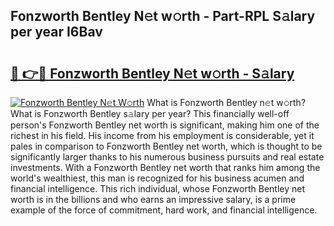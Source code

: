 ## Fonzworth Bentley N𝚎t w𝚘rth - Part-RPL S𝚊lary per year I6Bav

# <h2><a href="http://gc1ib9q.nevu.top/?p=Fonzworth+Bentley">🔗 👉🔴 Fonzworth Bentley N𝚎t w𝚘rth - S𝚊lary</a></h2>

[![Fonzworth Bentley N𝚎t W𝚘rth](https://i.imgur.com/Oavwk0R.jpeg)](http://gc1ib9q.nevu.top/?p=Fonzworth+Bentley)
What is Fonzworth Bentley n𝚎t w𝚘rth? What is Fonzworth Bentley s𝚊lary per year?
This financially well-off person's Fonzworth Bentley net worth is significant, making him one of the richest in his field. His income from his employment is considerable, yet it pales in comparison to Fonzworth Bentley net worth, which is thought to be significantly larger thanks to his numerous business pursuits and real estate investments. With a Fonzworth Bentley net worth that ranks him among the world's wealthiest, this man is recognized for his business acumen and financial intelligence. This rich individual, whose Fonzworth Bentley net worth is in the billions and who earns an impressive salary, is a prime example of the force of commitment, hard work, and financial intelligence.
